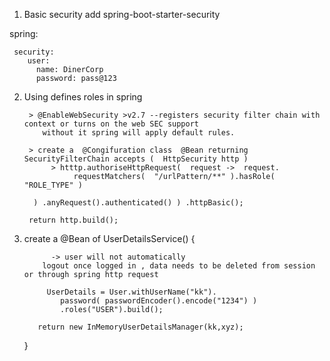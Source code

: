 1. Basic security
    add spring-boot-starter-security

spring:
     
     security: 
        user: 
          name: DinerCorp
          password: pass@123

    

2. Using  defines roles in spring


        > @EnableWebSecurity >v2.7 --registers security filter chain with context or turns on the web SEC support
           without it spring will apply default rules.
        
        > create a  @Congifuration class  @Bean returning SecurityFilterChain accepts (  HttpSecurity http )
             > htttp.authoriseHttpRequest(  request ->  request.
                  requestMatchers(  "/urlPattern/**" ).hasRole( "ROLE_TYPE" )
    
         ) .anyRequest().authenticated() ) .httpBasic();
    
        return http.build();


4. create a @Bean of UserDetailsService() {

             -> user will not automatically
           logout once logged in , data needs to be deleted from session or through spring http request 

            UserDetails = User.withUserName("kk").
               password( passwordEncoder().encode("1234") )
               .roles("USER").build();
        
          return new InMemoryUserDetailsManager(kk,xyz);
   }

   
